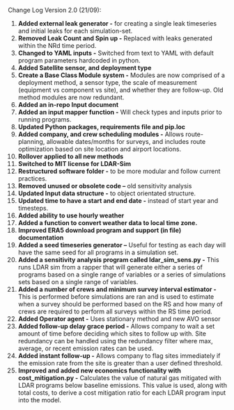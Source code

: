 Change Log Version 2.0 (21/09):
1.	**Added external leak generator -** for creating a single leak timeseries and initial leaks for each simulation-set.
2.	**Removed Leak Count and Spin up -** Replaced with leaks generated within the NRd time period.
3.	**Changed to YAML inputs -**  Switched from text to YAML with default program parameters hardcoded in python. 
4.	**Added Satellite sensor, and deployment type**
5.	**Create a Base Class Module system -** Modules are now comprised of a deployment method, a sensor type, the scale of measurement (equipment vs component vs site), and whether they are follow-up. Old method modules are now redundant. 
6.	**Added an in-repo Input document**
7.	**Added an input mapper function -** Will check types and inputs prior to running programs.
8.  **Updated Python packages, requirements file and pip.loc**
9.	**Added company, and crew scheduling modules -**  Allows route-planning, allowable dates/months for surveys, and includes route optimization based on site location and airport locations.
10.	**Rollover applied to all new methods**
11. **Switched to MIT license for LDAR-Sim**
12.	**Restructured software folder -** to be more modular and follow current practices.
13.	**Removed unused or obsolete code –** old sensitivity analysis
14.	**Updated Input data structure -** to object orientated structure.
15.	**Updated time to have a start and end date -** instead of start year and timesteps.
16.	**Added ability to use hourly weather**
17.	**Added a function to convert weather data to local time zone.**
18.	**Improved ERA5 download program and support (in file) documentation**
19. **Added a seed timeseries generator –** Useful for testing as each day will have the same seed for all programs in a simulation set. 
20.	**Added a sensitivity analysis program called ldar_sim_sens.py -** This runs LDAR sim from a rapper that will generate either a series of programs based on a single range of variables or a series of simulations sets based on a single range of variables.
21.	**Added a number of crews and minimum survey interval estimator -**  This is performed before simulations are ran and is used to estimate when a survey should be performed based on the RS and how many of crews are required to perform all surveys within the RS time period.
22.	**Added Operator agent -** Uses stationary method and new AVO sensor
23.	**Added follow-up delay grace period -**  Allows company to wait a set amount of time before deciding which sites to follow up with.  Site redundancy can be handled using the redundancy filter where max, average, or recent emission rates can be used.
23.	**Added instant follow-up -**  Allows company to flag sites immediately if the emission rate from the site is greater than a user defined threshold.
24. **Improved and added new economics functionality with cost_mitigation.py -** Calculates the value of natural gas mitigated with LDAR programs below baseline emissions. This value is used, along with total costs, to derive a cost mitigation ratio for each LDAR program input into the model. 